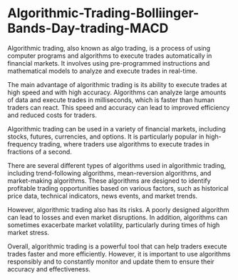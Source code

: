 # Algorithmic-Trading-Bolliinger-Bands-Day-trading-MACD
Algorithmic trading, also known as algo trading, is a process of using computer programs and algorithms to execute trades automatically in financial markets. It involves using pre-programmed instructions and mathematical models to analyze and execute trades in real-time.

The main advantage of algorithmic trading is its ability to execute trades at high speed and with high accuracy. Algorithms can analyze large amounts of data and execute trades in milliseconds, which is faster than human traders can react. This speed and accuracy can lead to improved efficiency and reduced costs for traders.

Algorithmic trading can be used in a variety of financial markets, including stocks, futures, currencies, and options. It is particularly popular in high-frequency trading, where traders use algorithms to execute trades in fractions of a second.

There are several different types of algorithms used in algorithmic trading, including trend-following algorithms, mean-reversion algorithms, and market-making algorithms. These algorithms are designed to identify profitable trading opportunities based on various factors, such as historical price data, technical indicators, news events, and market trends.

However, algorithmic trading also has its risks. A poorly designed algorithm can lead to losses and even market disruptions. In addition, algorithms can sometimes exacerbate market volatility, particularly during times of high market stress.

Overall, algorithmic trading is a powerful tool that can help traders execute trades faster and more efficiently. However, it is important to use algorithms responsibly and to constantly monitor and update them to ensure their accuracy and effectiveness.
